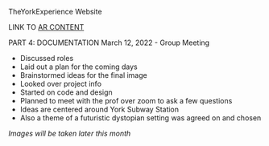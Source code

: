 TheYorkExperience Website


LINK TO [AR CONTENT](docs/website/pages/custom-glTF3.html)


PART 4: DOCUMENTATION
March 12, 2022 - Group Meeting
- Discussed roles
- Laid out a plan for the coming days
- Brainstormed ideas for the final image
- Looked over project info 
- Started on code and design
- Planned to meet with the prof over zoom to ask a few questions
- Ideas are centered around York Subway Station
- Also a theme of a futuristic dystopian setting was agreed on and chosen 

*Images will be taken later this month*
